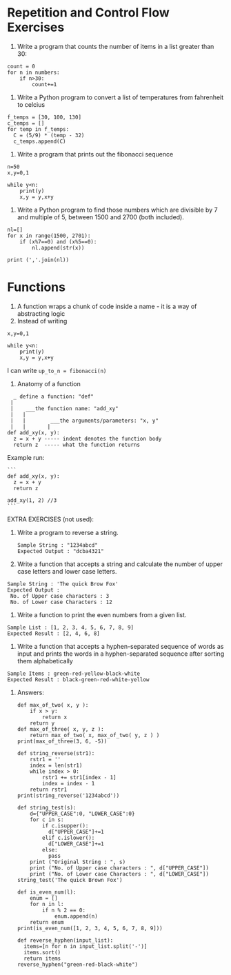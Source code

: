 # Repetition and Control Flow Exercises

1. Write a program that counts the number of items in a list greater than 30:

```
count = 0
for n in numbers:
    if n>30:
        count+=1
```

1. Write a Python program to convert a list of temperatures from fahrenheit to celcius

```
f_temps = [30, 100, 130]
c_temps = []
for temp in f_temps:
  C = (5/9) * (temp - 32)
  c_temps.append(C)
```

1. Write a program that prints out the fibonacci sequence

```
n=50
x,y=0,1

while y<n:
    print(y)
    x,y = y,x+y
```

1. Write a Python program to find those numbers which are divisible by 7 and multiple of 5, between 1500 and 2700 (both included).

```
nl=[]
for x in range(1500, 2701):
    if (x%7==0) and (x%5==0):
        nl.append(str(x))

print (','.join(nl))
```

# Functions

1. A function wraps a chunk of code inside a name - it is a way of abstracting logic
1. Instead of writing

```
x,y=0,1

while y<n:
    print(y)
    x,y = y,x+y
```

I can write `up_to_n = fibonacci(n)`

1. Anatomy of a function

```
  _ define a function: "def"
 |
 |    ___the function name: "add_xy"
 |   |
 |   |        ___the arguments/parameters: "x, y"
 |   |       |
def add_xy(x, y):
  z = x + y ----- indent denotes the function body
  return z  ----- what the function returns
```

Example run:

    ```
    def add_xy(x, y):
      z = x + y
      return z

    add_xy(1, 2) //3
    ```

EXTRA EXERCISES (not used):

1.  Write a program to reverse a string.
    ```
    Sample String : "1234abcd"
    Expected Output : "dcba4321"
    ```
1.  Write a function that accepts a string and calculate the number of upper case letters and lower case letters.

```
Sample String : 'The quick Brow Fox'
Expected Output :
 No. of Upper case characters : 3
 No. of Lower case Characters : 12
```

1.  Write a function to print the even numbers from a given list.

```
Sample List : [1, 2, 3, 4, 5, 6, 7, 8, 9]
Expected Result : [2, 4, 6, 8]
```

1.  Write a function that accepts a hyphen-separated sequence of words as input and prints the words in a hyphen-separated sequence after sorting them alphabetically

```
Sample Items : green-red-yellow-black-white
Expected Result : black-green-red-white-yellow
```

1. Answers:

   ```
   def max_of_two( x, y ):
       if x > y:
           return x
       return y
   def max_of_three( x, y, z ):
       return max_of_two( x, max_of_two( y, z ) )
   print(max_of_three(3, 6, -5))

   def string_reverse(str1):
       rstr1 = ''
       index = len(str1)
       while index > 0:
           rstr1 += str1[index - 1]
           index = index - 1
       return rstr1
   print(string_reverse('1234abcd'))

   def string_test(s):
       d={"UPPER_CASE":0, "LOWER_CASE":0}
       for c in s:
           if c.isupper():
             d["UPPER_CASE"]+=1
           elif c.islower():
             d["LOWER_CASE"]+=1
           else:
             pass
       print ("Original String : ", s)
       print ("No. of Upper case characters : ", d["UPPER_CASE"])
       print ("No. of Lower case Characters : ", d["LOWER_CASE"])
   string_test('The quick Brown Fox')

   def is_even_num(l):
       enum = []
       for n in l:
           if n % 2 == 0:
               enum.append(n)
       return enum
   print(is_even_num([1, 2, 3, 4, 5, 6, 7, 8, 9]))

   def reverse_hyphen(input_list):
     items=[n for n in input_list.split('-')]
     items.sort()
     return items
   reverse_hyphen("green-red-black-white")
   ```
